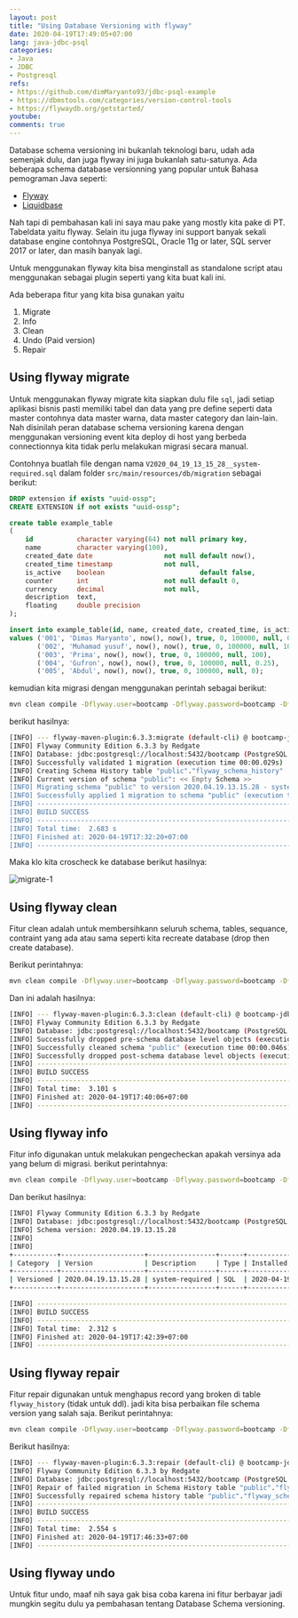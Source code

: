```yaml
---
layout: post
title: "Using Database Versioning with flyway"
date: 2020-04-19T17:49:05+07:00
lang: java-jdbc-psql
categories:
- Java
- JDBC
- Postgresql
refs: 
- https://github.com/dimMaryanto93/jdbc-psql-example
- https://dbmstools.com/categories/version-control-tools
- https://flywaydb.org/getstarted/
youtube: 
comments: true
---
```


Database schema versioning ini bukanlah teknologi baru, udah ada semenjak dulu, dan juga flyway ini juga bukanlah satu-satunya. Ada beberapa schema database versionning yang popular untuk Bahasa pemograman Java seperti:

- [Flyway](https://flywaydb.org)
- [Liquidbase](https://www.liquibase.org)

Nah tapi di pembahasan kali ini saya mau pake yang mostly kita pake di PT. Tabeldata yaitu flyway. Selain itu juga flyway ini support banyak sekali database engine contohnya PostgreSQL, Oracle 11g or later, SQL server 2017 or later, dan masih banyak lagi.

Untuk menggunakan flyway kita bisa menginstall as standalone script atau menggunakan sebagai plugin seperti yang kita buat kali ini. 

Ada beberapa fitur yang kita bisa gunakan yaitu 

1. Migrate
2. Info
3. Clean
5. Undo (Paid version)
6. Repair

## Using flyway migrate

Untuk menggunakan flyway migrate kita siapkan dulu file `sql`, jadi setiap aplikasi bisnis pasti memiliki tabel dan data yang pre define seperti data master contohnya data master warna, data master category dan lain-lain. Nah disinilah peran database schema versioning karena dengan menggunakan versioning event kita deploy di host yang berbeda connectionnya kita tidak perlu melakukan migrasi secara manual.

Contohnya buatlah file dengan nama `V2020_04_19_13_15_28__system-required.sql` dalam folder `src/main/resources/db/migration` sebagai berikut:

```sql
DROP extension if exists "uuid-ossp";
CREATE EXTENSION if not exists "uuid-ossp";

create table example_table
(
    id           character varying(64) not null primary key,
    name         character varying(100),
    created_date date                  not null default now(),
    created_time timestamp             not null,
    is_active    boolean                        default false,
    counter      int                   not null default 0,
    currency     decimal               not null,
    description  text,
    floating     double precision
);

insert into example_table(id, name, created_date, created_time, is_active, counter, currency, description, floating)
values ('001', 'Dimas Maryanto', now(), now(), true, 0, 100000, null, 0.1),
       ('002', 'Muhamad yusuf', now(), now(), true, 0, 100000, null, 10.1),
       ('003', 'Prima', now(), now(), true, 0, 100000, null, 100),
       ('004', 'Gufron', now(), now(), true, 0, 100000, null, 0.25),
       ('005', 'Abdul', now(), now(), true, 0, 100000, null, 0);

```

kemudian kita migrasi dengan menggunakan perintah sebagai berikut:

```bash
mvn clean compile -Dflyway.user=bootcamp -Dflyway.password=bootcamp -Dflyway.url=jdbc:postgresql://localhost:5432/bootcamp flyway:migrate
```

berikut hasilnya:

```bash
[INFO] --- flyway-maven-plugin:6.3.3:migrate (default-cli) @ bootcamp-jdbc-psql ---
[INFO] Flyway Community Edition 6.3.3 by Redgate
[INFO] Database: jdbc:postgresql://localhost:5432/bootcamp (PostgreSQL 12.1)
[INFO] Successfully validated 1 migration (execution time 00:00.029s)
[INFO] Creating Schema History table "public"."flyway_schema_history" ...
[INFO] Current version of schema "public": << Empty Schema >>
[INFO] Migrating schema "public" to version 2020.04.19.13.15.28 - system-required
[INFO] Successfully applied 1 migration to schema "public" (execution time 00:00.087s)
[INFO] ------------------------------------------------------------------------
[INFO] BUILD SUCCESS
[INFO] ------------------------------------------------------------------------
[INFO] Total time:  2.683 s
[INFO] Finished at: 2020-04-19T17:32:20+07:00
[INFO] ------------------------------------------------------------------------
```

Maka klo kita croscheck ke database berikut hasilnya:

![migrate-1]({{site.baseurl}}/resources/posts/jdbc-psql-flyway/migrate-1.png)

## Using flyway clean

Fitur clean adalah untuk membersihkann seluruh schema, tables, sequance, contraint yang ada atau sama seperti kita recreate database (drop then create database).

Berikut perintahnya:

```bash
mvn clean compile -Dflyway.user=bootcamp -Dflyway.password=bootcamp -Dflyway.url=jdbc:postgresql://localhost:5432/bootcamp flyway:clean
```

Dan ini adalah hasilnya:

```bash
[INFO] --- flyway-maven-plugin:6.3.3:clean (default-cli) @ bootcamp-jdbc-psql ---
[INFO] Flyway Community Edition 6.3.3 by Redgate
[INFO] Database: jdbc:postgresql://localhost:5432/bootcamp (PostgreSQL 12.1)
[INFO] Successfully dropped pre-schema database level objects (execution time 00:00.003s)
[INFO] Successfully cleaned schema "public" (execution time 00:00.046s)
[INFO] Successfully dropped post-schema database level objects (execution time 00:00.002s)
[INFO] ------------------------------------------------------------------------
[INFO] BUILD SUCCESS
[INFO] ------------------------------------------------------------------------
[INFO] Total time:  3.101 s
[INFO] Finished at: 2020-04-19T17:40:06+07:00
[INFO] ------------------------------------------------------------------------
```

## Using flyway info

Fitur info digunakan untuk melakukan pengecheckan apakah versinya ada yang belum di migrasi. berikut perintahnya:

```bash
mvn clean compile -Dflyway.user=bootcamp -Dflyway.password=bootcamp -Dflyway.url=jdbc:postgresql://localhost:5432/bootcamp flyway:info
```

Dan berikut hasilnya:

```bash
[INFO] Flyway Community Edition 6.3.3 by Redgate
[INFO] Database: jdbc:postgresql://localhost:5432/bootcamp (PostgreSQL 12.1)
[INFO] Schema version: 2020.04.19.13.15.28
[INFO] 
[INFO] 
+-----------+---------------------+-----------------+------+---------------------+---------+
| Category  | Version             | Description     | Type | Installed On        | State   |
+-----------+---------------------+-----------------+------+---------------------+---------+
| Versioned | 2020.04.19.13.15.28 | system-required | SQL  | 2020-04-19 17:42:32 | Success |
+-----------+---------------------+-----------------+------+---------------------+---------+

[INFO] ------------------------------------------------------------------------
[INFO] BUILD SUCCESS
[INFO] ------------------------------------------------------------------------
[INFO] Total time:  2.312 s
[INFO] Finished at: 2020-04-19T17:42:39+07:00
[INFO] ------------------------------------------------------------------------
```

## Using flyway repair

Fitur repair digunakan untuk menghapus record yang broken di table `flyway_history` (tidak untuk ddl). jadi kita bisa perbaikan file schema version yang salah saja. Berikut perintahnya:

```bash
mvn clean compile -Dflyway.user=bootcamp -Dflyway.password=bootcamp -Dflyway.url=jdbc:postgresql://localhost:5432/bootcamp flyway:repair
```

Berikut hasilnya:

```bash
[INFO] --- flyway-maven-plugin:6.3.3:repair (default-cli) @ bootcamp-jdbc-psql ---
[INFO] Flyway Community Edition 6.3.3 by Redgate
[INFO] Database: jdbc:postgresql://localhost:5432/bootcamp (PostgreSQL 12.1)
[INFO] Repair of failed migration in Schema History table "public"."flyway_schema_history" not necessary. No failed migration detected.
[INFO] Successfully repaired schema history table "public"."flyway_schema_history" (execution time 00:00.050s).
[INFO] ------------------------------------------------------------------------
[INFO] BUILD SUCCESS
[INFO] ------------------------------------------------------------------------
[INFO] Total time:  2.554 s
[INFO] Finished at: 2020-04-19T17:46:33+07:00
[INFO] ------------------------------------------------------------------------
```

## Using flyway undo

Untuk fitur undo, maaf nih saya gak bisa coba karena ini fitur berbayar jadi mungkin segitu dulu ya pembahasan tentang Database Schema versioning.


